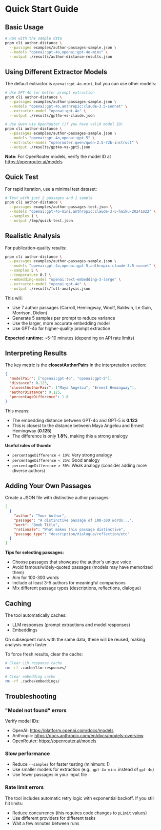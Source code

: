 # Quick Start Guide

## Basic Usage

```bash
# Run with the sample data
pnpm cli author-distance \
  --passages examples/author-passages-sample.json \
  --models "openai:gpt-4o,openai:gpt-4o-mini" \
  --output ./results/author-distance-results.json
```

## Using Different Extractor Models

The default extractor is `openai:gpt-4o-mini`, but you can use other models:

```bash
# Use GPT-4o for better prompt extraction
pnpm cli author-distance \
  --passages examples/author-passages-sample.json \
  --models "openai:gpt-4o,anthropic:claude-3.5-sonnet" \
  --extractor-model "openai:gpt-4o" \
  --output ./results/gpt4o-vs-claude.json

# Use Qwen via OpenRouter (if you have valid model ID)
pnpm cli author-distance \
  --passages examples/author-passages-sample.json \
  --models "openai:gpt-4o,openai:gpt-5" \
  --extractor-model "openrouter:qwen/qwen-2.5-72b-instruct" \
  --output ./results/gpt4o-vs-gpt5.json
```

**Note:** For OpenRouter models, verify the model ID at https://openrouter.ai/models

## Quick Test

For rapid iteration, use a minimal test dataset:

```bash
# Test with just 2 passages and 1 sample
pnpm cli author-distance \
  --passages examples/author-passages-test.json \
  --models "openai:gpt-4o-mini,anthropic:claude-3-5-haiku-20241022" \
  --samples 1 \
  --output /tmp/quick-test.json
```

## Realistic Analysis

For publication-quality results:

```bash
pnpm cli author-distance \
  --passages examples/author-passages-sample.json \
  --models "openai:gpt-4o,openai:gpt-5,anthropic:claude-3.5-sonnet" \
  --samples 5 \
  --temperature 0.7 \
  --embedding-model "openai:text-embedding-3-large" \
  --extractor-model "openai:gpt-4o" \
  --output ./results/full-analysis.json
```

This will:
- Use 7 author passages (Carroll, Hemingway, Woolf, Baldwin, Le Guin, Morrison, Didion)
- Generate 5 samples per prompt to reduce variance
- Use the larger, more accurate embedding model
- Use GPT-4o for higher-quality prompt extraction

**Expected runtime:** ~5-10 minutes (depending on API rate limits)

## Interpreting Results

The key metric is the **closestAuthorPairs** in the interpretation section:

```json
{
  "modelPair": ["openai:gpt-4o", "openai:gpt-5"],
  "distance": 0.123,
  "closestAuthorPair": ["Maya Angelou", "Ernest Hemingway"],
  "authorDistance": 0.125,
  "percentageDifference": 1.8
}
```

This means:
- The embedding distance between GPT-4o and GPT-5 is **0.123**
- This is closest to the distance between Maya Angelou and Ernest Hemingway (**0.125**)
- The difference is only **1.8%**, making this a strong analogy

**Useful rules of thumb:**
- `percentageDifference < 10%`: Very strong analogy
- `percentageDifference < 25%`: Good analogy
- `percentageDifference > 50%`: Weak analogy (consider adding more diverse authors)

## Adding Your Own Passages

Create a JSON file with distinctive author passages:

```json
[
  {
    "author": "Your Author",
    "passage": "A distinctive passage of 100-300 words...",
    "work": "Book Title",
    "rationale": "What makes this passage distinctive",
    "passage_type": "description/dialogue/reflection/etc"
  }
]
```

**Tips for selecting passages:**
- Choose passages that showcase the author's unique voice
- Avoid famous/widely-quoted passages (models may have memorized them)
- Aim for 100-300 words
- Include at least 3-5 authors for meaningful comparisons
- Mix different passage types (descriptions, reflections, dialogue)

## Caching

The tool automatically caches:
- LLM responses (prompt extractions and model responses)
- Embeddings

On subsequent runs with the same data, these will be reused, making analysis much faster.

To force fresh results, clear the cache:

```bash
# Clear LLM response cache
rm -rf .cache/llm-responses/

# Clear embedding cache
rm -rf .cache/embeddings/
```

## Troubleshooting

### "Model not found" errors

Verify model IDs:
- OpenAI: https://platform.openai.com/docs/models
- Anthropic: https://docs.anthropic.com/en/docs/models-overview
- OpenRouter: https://openrouter.ai/models

### Slow performance

- Reduce `--samples` for faster testing (minimum: 1)
- Use smaller models for extraction (e.g., `gpt-4o-mini` instead of `gpt-4o`)
- Use fewer passages in your input file

### Rate limit errors

The tool includes automatic retry logic with exponential backoff. If you still hit limits:
- Reduce concurrency (this requires code changes to `pLimit` values)
- Use different providers for different tasks
- Wait a few minutes between runs
